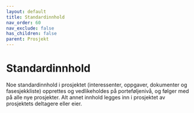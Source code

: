 ```yaml
---
layout: default
title: Standardinnhold
nav_order: 60
nav_exclude: false
has_children: false
parent: Prosjekt
---
```


# Standardinnhold

Noe standardinnhold i prosjektet (interessenter, oppgaver, dokumenter og fasesjekkliste) opprettes og vedlikeholdes på porteføljenivå, og følger med på alle nye prosjekter. Alt annet innhold legges inn i prosjektet av prosjektets deltagere eller eier.